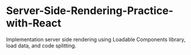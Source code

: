 # Server-Side-Rendering-Practice-with-React
Implementation server side rendering using Loadable Components library, load data, and code splitting.
